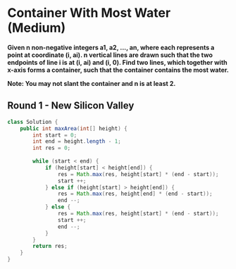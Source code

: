 # Container With Most Water (Medium)

**Given n non-negative integers a1, a2, ..., an, where each represents a point at coordinate (i, ai). n vertical lines are drawn such that the two endpoints of line i is at (i, ai) and (i, 0). Find two lines, which together with x-axis forms a container, such that the container contains the most water.**

**Note: You may not slant the container and n is at least 2.**

## Round 1 - New Silicon Valley

```java
class Solution {
    public int maxArea(int[] height) {
        int start = 0;
        int end = height.length - 1;
        int res = 0;
        
        while (start < end) {
            if (height[start] < height[end]) {
                res = Math.max(res, height[start] * (end - start));
                start ++;
            } else if (height[start] > height[end]) {
                res = Math.max(res, height[end] * (end - start));
                end --;
            } else {
                res = Math.max(res, height[start] * (end - start));
                start ++;
                end --;
            }
        }
        return res;
    }
}
```
